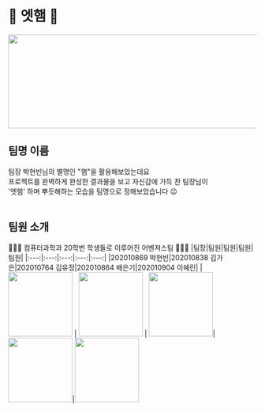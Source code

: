 # 💙 엣햄 💙
<img src="https://user-images.githubusercontent.com/77167694/165472890-b648f511-48d1-4c15-8366-eb34fb6b07e3.png" width="800" height="190"/>
</br>

## 팀명 이름
팀장 박현빈님의 별명인 "햄"을 활용해보았는데요 <br/>
프로젝트를 완벽하게 완성한 결과물을 보고 자신감에 가득 찬 팀장님이 <br/>
'엣헴' 하며 뿌듯해하는 모습을 팀명으로 정해보았습니다 😉 <br/><br/>

## 팀원 소개
👨🏻‍💻 컴퓨터과학과 20학번 학생들로 이루어진 어벤져스팀 👩🏻‍💻
|팀장|팀원|팀원|팀원|팀원|
|:---:|:---:|:---:|:---:|:---:|
|202010869 박현빈|202010838 김가은|202010764 김유정|202010864 배은기|202010904 이혜린|
|<img src="https://user-images.githubusercontent.com/77167694/159713576-4b63f23e-4b52-49ed-9159-b7e8ef6e93c2.png" width="130" height="130"/> | <img src="https://user-images.githubusercontent.com/77167694/159713167-a44bdd03-eb3b-4d47-8fb6-d8bbb45d9351.jpeg" width="130" height="130"/> | <img src="https://user-images.githubusercontent.com/77167694/159710275-a7cf55fa-e422-4e04-ae3a-d244cbb5de1a.jpeg" width="130" height="130"/>|<img src="https://user-images.githubusercontent.com/77167694/159713041-19536d88-3f23-4c54-8f6a-5f3d6be36f91.png" width="130" height="130"/>|<img src="https://user-images.githubusercontent.com/77167694/159711727-2b6da1b2-444f-449e-935c-7bf638b71c09.JPG" width="130" height="130"/>
 

